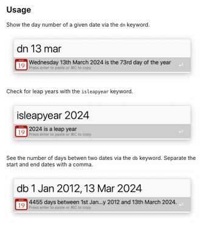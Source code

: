 ## Usage

Show the day number of a given date via the `dn` keyword.

![Showing day number](images/dn.png)

Check for leap years with the `isleapyear` keyword.

![Checking for leat year](images/isleapyear.png)

See the number of days betwen two dates via the `db` keyword. Separate the start and end dates with a comma.

![Checking for say difference](images/db.png)
